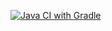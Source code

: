 [![Java CI with Gradle](https://github.com/SergheiKors/echo/actions/workflows/gradle.yml/badge.svg)](https://github.com/SergheiKors/echo/actions/workflows/gradle.yml)
